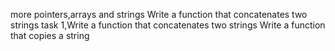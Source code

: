 more pointers,arrays and strings
Write a function that concatenates two strings
task 1,Write a function that concatenates two strings
Write a function that copies a string

